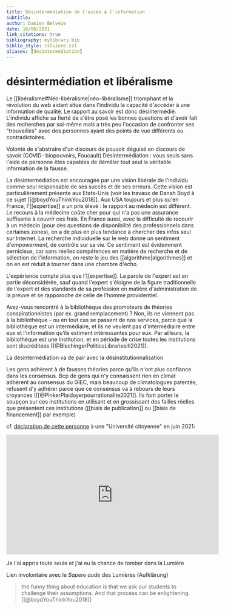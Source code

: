 ```yaml
---
title: Désintermédiation de l'accès à l'information
subtitle:
author: Damien Belvèze
date: 16/06/2021
link_citations: true
bibliography: mylibrary.bib
biblio_style: csl\ieee.csl
aliases: [désintermédiation]
---
```


# désintermédiation et libéralisme

Le [[libéralisme#Néo-libéralisme|néo-libéralisme]] triomphant et la révolution du web aidant situe dans l'individu la capacité d'accéder à une information de qualité. 
Le rapport au savoir est donc désintermédié. 
L'individu affiche sa fierté de s'être posé les bonnes questions et d'avoir fait des recherches par soi-même mais a très peu l'occasion de confronter ses "trouvailles" avec des personnes ayant des points de vue différents ou contradictoires. 

Volonté de s'abstraire d'un discours de pouvoir déguisé en discours de savoir (COVID- biopouvoirs, Foucault)
Désintermédiation : vous seuls sans l'aide de personne êtes capables de démêler tout seul la véritable information de la fausse.

La désintermédiation est encouragée par une vision libérale de l'individu comme seul responsable de ses succès et de ses erreurs. Cette vision est particulièrement présente aux Etats-Unis (voir les travaux de Danah Boyd à ce sujet [[@boydYouThinkYou2018]].
Aux USA toujours et plus qu'en France, l'[[expertise]] a un prix élevé : le rapport au médecin est différent. Le recours à la médecine coûte cher pour qui n'a pas une assurance suffisante à couvrir ces frais.
 En France aussi, avec la difficulté de recourir à un médecin (pour des questions de disponibilité des professionnels dans certaines zones), on a de plus en plus tendance à chercher des infos seul sur Internet. La recherche individuelle sur le web donne un sentiment d'*empowerment*, de contrôle sur sa vie. Ce sentiment est évidemment pernicieux, car sans réelles compétences en matière de recherche et de sélection de l'information, on reste le jeu des [[algorithme|algorithmes]] et on en est réduit à tourner dans une chambre d'écho.

L'expérience compte plus que l'[[expertise]]. La parole de l'expert est en partie déconsidérée, sauf quand l'expert s'éloigne de la figure traditionnelle de l'expert et des standards de sa profession en matière d'administration de la preuve et se rapporoche de celle de l'homme providentiel.

Avez-vous rencontré à la bibliothèque des promoteurs de théories conspirationnistes (par ex. grand remplacement) ? Non, ils ne viennent pas à la bibliothèque - ou en tout cas se passent de nos services, parce que la bibliothèque est un intermédiaire, et ils ne veulent pas d'intermédiaire entre eux et l'information qu'ils estiment intéressantes pour eux. Par ailleurs, la bibliothèque est une institution, et en période de crise toutes les institutions sont discréditées [[@BlechingerPoliticsLibrariesIII2021]].

La désintermédiation va de pair avec la désinstitutionnalisation

Les gens adhèrent à de fausses théories parce qu'ils n'ont plus confiance dans les consensus. 
Bcp de gens qui n'y connaissent rien en climat adhèrent au consensus du GIEC, mais beaucoup de climatologues patentés, refusent d'y adhérer parce que ce consensus va à rebours de leurs croyances ([[@PinkerPlaidoyerpourrationalite2021]]. Ils font porter le soupçon sur ces institutions en utilisant et en grossissant des failles réelles que présentent ces institutions ([[biais de publication]] ou [[biais de financement]] par exemple)

cf. [déclaration de cette personne](https://youtu.be/JajaQy8PWQs?t=457) à une "Université citoyenne" en juin 2021:

<iframe width="560" height="315" src="https://www.youtube.com/embed/JajaQy8PWQs?start=457" title="YouTube video player" frameborder="0" allow="accelerometer; autoplay; clipboard-write; encrypted-media; gyroscope; picture-in-picture" allowfullscreen></iframe>

Je l'ai appris toute seule et j'ai eu la chance de tomber dans la Lumière

Lien involontaire avec le *Sapere aude* des Lumières (Aufklärung)

> the funny thing about education is that we ask our students to challenge their assumptions. And that process can be enlightening.[[@boydYouThinkYou2018]]







